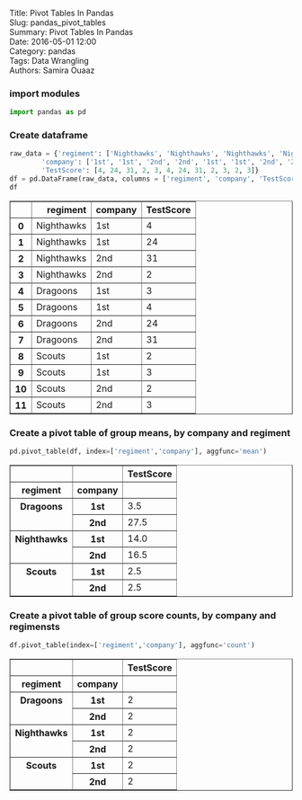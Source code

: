 Title: Pivot Tables In Pandas  
Slug: pandas_pivot_tables  
Summary: Pivot Tables In Pandas  
Date: 2016-05-01 12:00  
Category: pandas  
Tags: Data Wrangling  
Authors: Samira Ouaaz  

### import modules


```python
import pandas as pd
```

### Create dataframe


```python
raw_data = {'regiment': ['Nighthawks', 'Nighthawks', 'Nighthawks', 'Nighthawks', 'Dragoons', 'Dragoons', 'Dragoons', 'Dragoons', 'Scouts', 'Scouts', 'Scouts', 'Scouts'],
        'company': ['1st', '1st', '2nd', '2nd', '1st', '1st', '2nd', '2nd','1st', '1st', '2nd', '2nd'],
        'TestScore': [4, 24, 31, 2, 3, 4, 24, 31, 2, 3, 2, 3]}
df = pd.DataFrame(raw_data, columns = ['regiment', 'company', 'TestScore'])
df
```




<div>
<table border="1" class="dataframe">
  <thead>
    <tr style="text-align: right;">
      <th></th>
      <th>regiment</th>
      <th>company</th>
      <th>TestScore</th>
    </tr>
  </thead>
  <tbody>
    <tr>
      <th>0</th>
      <td>Nighthawks</td>
      <td>1st</td>
      <td>4</td>
    </tr>
    <tr>
      <th>1</th>
      <td>Nighthawks</td>
      <td>1st</td>
      <td>24</td>
    </tr>
    <tr>
      <th>2</th>
      <td>Nighthawks</td>
      <td>2nd</td>
      <td>31</td>
    </tr>
    <tr>
      <th>3</th>
      <td>Nighthawks</td>
      <td>2nd</td>
      <td>2</td>
    </tr>
    <tr>
      <th>4</th>
      <td>Dragoons</td>
      <td>1st</td>
      <td>3</td>
    </tr>
    <tr>
      <th>5</th>
      <td>Dragoons</td>
      <td>1st</td>
      <td>4</td>
    </tr>
    <tr>
      <th>6</th>
      <td>Dragoons</td>
      <td>2nd</td>
      <td>24</td>
    </tr>
    <tr>
      <th>7</th>
      <td>Dragoons</td>
      <td>2nd</td>
      <td>31</td>
    </tr>
    <tr>
      <th>8</th>
      <td>Scouts</td>
      <td>1st</td>
      <td>2</td>
    </tr>
    <tr>
      <th>9</th>
      <td>Scouts</td>
      <td>1st</td>
      <td>3</td>
    </tr>
    <tr>
      <th>10</th>
      <td>Scouts</td>
      <td>2nd</td>
      <td>2</td>
    </tr>
    <tr>
      <th>11</th>
      <td>Scouts</td>
      <td>2nd</td>
      <td>3</td>
    </tr>
  </tbody>
</table>
</div>



### Create a pivot table of group means, by company and regiment


```python
pd.pivot_table(df, index=['regiment','company'], aggfunc='mean')
```




<div>
<table border="1" class="dataframe">
  <thead>
    <tr style="text-align: right;">
      <th></th>
      <th></th>
      <th>TestScore</th>
    </tr>
    <tr>
      <th>regiment</th>
      <th>company</th>
      <th></th>
    </tr>
  </thead>
  <tbody>
    <tr>
      <th rowspan="2" valign="top">Dragoons</th>
      <th>1st</th>
      <td>3.5</td>
    </tr>
    <tr>
      <th>2nd</th>
      <td>27.5</td>
    </tr>
    <tr>
      <th rowspan="2" valign="top">Nighthawks</th>
      <th>1st</th>
      <td>14.0</td>
    </tr>
    <tr>
      <th>2nd</th>
      <td>16.5</td>
    </tr>
    <tr>
      <th rowspan="2" valign="top">Scouts</th>
      <th>1st</th>
      <td>2.5</td>
    </tr>
    <tr>
      <th>2nd</th>
      <td>2.5</td>
    </tr>
  </tbody>
</table>
</div>



### Create a pivot table of group score counts, by company and regimensts


```python
df.pivot_table(index=['regiment','company'], aggfunc='count')
```




<div>
<table border="1" class="dataframe">
  <thead>
    <tr style="text-align: right;">
      <th></th>
      <th></th>
      <th>TestScore</th>
    </tr>
    <tr>
      <th>regiment</th>
      <th>company</th>
      <th></th>
    </tr>
  </thead>
  <tbody>
    <tr>
      <th rowspan="2" valign="top">Dragoons</th>
      <th>1st</th>
      <td>2</td>
    </tr>
    <tr>
      <th>2nd</th>
      <td>2</td>
    </tr>
    <tr>
      <th rowspan="2" valign="top">Nighthawks</th>
      <th>1st</th>
      <td>2</td>
    </tr>
    <tr>
      <th>2nd</th>
      <td>2</td>
    </tr>
    <tr>
      <th rowspan="2" valign="top">Scouts</th>
      <th>1st</th>
      <td>2</td>
    </tr>
    <tr>
      <th>2nd</th>
      <td>2</td>
    </tr>
  </tbody>
</table>
</div>
